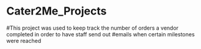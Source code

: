 # Cater2Me_Projects

#This project was used to keep track the number of orders a vendor completed in order to have staff send out
#emails when certain milestones were reached
